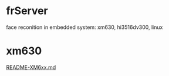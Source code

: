 # frServer

 face reconition in embedded system: xm630, hi3516dv300, linux

# xm630

 [README-XM6xx.md](./README-XM6xx.md)

